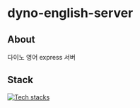 # dyno-english-server
## About
다이노 영어 express 서버

## Stack
[![Tech stacks](https://skillicons.dev/icons?i=ts,express,postgres)](https://skillicons.dev)